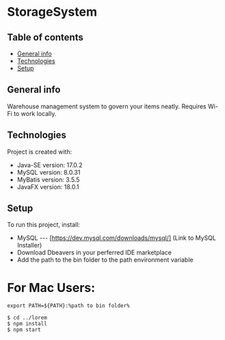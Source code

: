 # StorageSystem

## Table of contents
* [General info](#general-info)
* [Technologies](#technologies)
* [Setup](#setup)

## General info
Warehouse management system to govern your items neatly. Requires Wi-Fi to work locally.

## Technologies
Project is created with:
* Java-SE version: 17.0.2
* MySQL version: 8.0.31
* MyBatis version: 3.5.5
* JavaFX version: 18.0.1


## Setup
To run this project, install:

* MySQL --- [https://dev.mysql.com/downloads/mysql/] (Link to MySQL Installer)
* Download Dbeavers in your perferred IDE marketplace
* Add the path to the bin folder to the path environment variable

# For Mac Users: 
```
export PATH=${PATH}:%path to bin folder%

```

```
$ cd ../lorem
$ npm install
$ npm start
```
